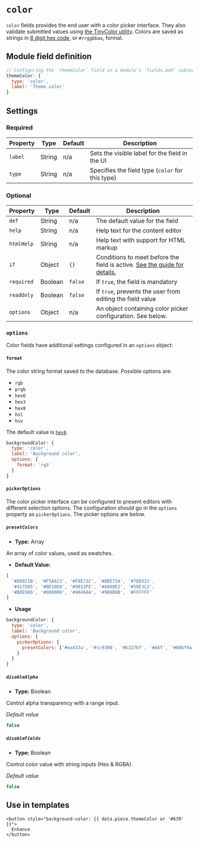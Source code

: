 # `color`

`color` fields provides the end user with a color picker interface. They also validate submitted values using [the TinyColor utility](https://github.com/bgrins/TinyColor#isvalid). Colors are saved as strings in [8 digit hex code](https://drafts.csswg.org/css-color/#hex-notation), or `#rrggbbaa`, format.

<!-- TODO: Add vue-color options config documentation once supported. -->

## Module field definition

```javascript
// Configuring the `themeColor` field in a module's `fields.add` subsection:
themeColor: {
  type: 'color',
  label: 'Theme color'
}
```

## Settings

### Required

|  Property | Type   | Default | Description |
|-----------|-----------|-----------|-----------|
|`label` | String | n/a | Sets the visible label for the field in the UI |
|`type` | String | n/a | Specifies the field type (`color` for this type) |

### Optional

| Property | Type | Default | Description |
|----------|------|---------|-------------|
|`def` | String | n/a | The default value for the field |
|`help` | String | n/a | Help text for the content editor |
|`htmlHelp` | String | n/a | Help text with support for HTML markup |
|`if` | Object | `{}` | Conditions to meet before the field is active. [See the guide for details.](/guide/conditional-fields) |
|`required` | Boolean | `false` | If `true`, the field is mandatory |
|`readOnly` | Boolean | `false` | If `true`, prevents the user from editing the field value |
|`options` | Object | n/a | An object containing color picker configuration. See below. |

<!-- TODO: The following settings are likely to return, but are not yet implemented. -->
<!-- |contextual | Boolean | false | If `true`, it will prevent the field from appearing in the editor modal | -->

### `options`

Color fields have additional settings configured in an `options` object:

#### `format`

The color string format saved to the database. Possible options are:

- `rgb`
- `prgb`
- `hex6`
- `hex3`
- `hex8`
- `hsl`
- `hsv`

The default value is [`hex8`](https://www.npmjs.com/package/tinycolor2#hex-8-digit-rgba-hex).

```javascript
backgroundColor: {
  type: 'color',
  label: 'Background color',
  options: {
    format: 'rgb'
  }
}
```

#### `pickerOptions`

The color picker interface can be configured to present editors with different selection options. The configuration should go in the `options` property as `pickerOptions`. The picker options are below.

##### `presetColors`
- **Type:** Array

An array of color values, used as swatches.

- **Default Value:**

```javascript
[
  '#D0021B', '#F5A623', '#F8E71C', '#8B572A', '#7ED321',
  '#417505', '#BD10E0', '#9013FE', '#4A90E2', '#50E3C2',
  '#B8E986', '#000000', '#4A4A4A', '#9B9B9B', '#FFFFFF'
]
```

- **Usage**

```javascript
backgroundColor: {
  type: 'color',
  label: 'Background color',
  options: {
    pickerOptions: {
      presetColors: ['#ea433a', '#cc9300', '#b327bf', '#66f', '#00bf9a']
    }
  }
}
```

##### `disableAlpha`
- **Type:** Boolean

Control alpha transparency with a range input.

*Default value*

```javascript
false
```
##### `disableFields`
- **Type:** Boolean

Control color value with string inputs (Hex & RGBA).

*Default value*

```javascript
false
```

## Use in templates

```django
<button style="background-color: {{ data.piece.themeColor or '#639' }}">
  Enhance
</button>
```
